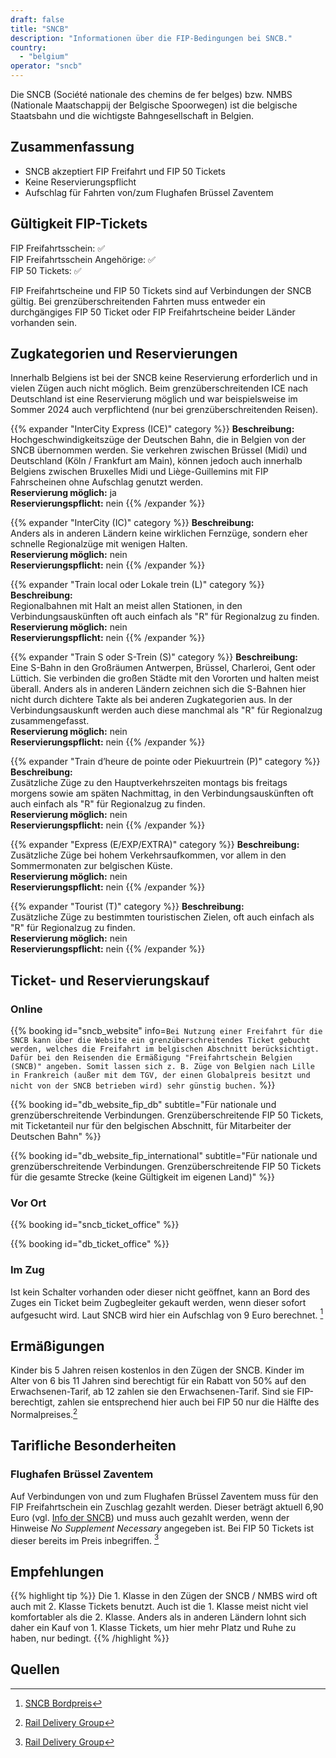 ```yaml
---
draft: false
title: "SNCB"
description: "Informationen über die FIP-Bedingungen bei SNCB."
country:
  - "belgium"
operator: "sncb"
---
```


Die SNCB (Société nationale des chemins de fer belges) bzw. NMBS (Nationale Maatschappij der Belgische Spoorwegen) ist die belgische Staatsbahn und die wichtigste Bahngesellschaft in Belgien.

## Zusammenfassung

- SNCB akzeptiert FIP Freifahrt und FIP 50 Tickets
- Keine Reservierungspflicht
- Aufschlag für Fahrten von/zum Flughafen Brüssel Zaventem

## Gültigkeit FIP-Tickets

FIP Freifahrtsschein: ✅ \
FIP Freifahrtsschein Angehörige: ✅ \
FIP 50 Tickets: ✅

FIP Freifahrtscheine und FIP 50 Tickets sind auf Verbindungen der SNCB gültig. Bei grenzüberschreitenden Fahrten muss entweder ein durchgängiges FIP 50 Ticket oder FIP Freifahrtscheine beider Länder vorhanden sein.

## Zugkategorien und Reservierungen

Innerhalb Belgiens ist bei der SNCB keine Reservierung erforderlich und in vielen Zügen auch nicht möglich. Beim grenzüberschreitenden ICE nach Deutschland ist eine Reservierung möglich und war beispielsweise im Sommer 2024 auch verpflichtend (nur bei grenzüberschreitenden Reisen).

{{% expander "InterCity Express (ICE)" category %}}
**Beschreibung:** \
Hochgeschwindigkeitszüge der Deutschen Bahn, die in Belgien von der SNCB übernommen werden. Sie verkehren zwischen Brüssel (Midi) und Deutschland (Köln / Frankfurt am Main), können jedoch auch innerhalb Belgiens zwischen Bruxelles Midi und Liège-Guillemins mit FIP Fahrscheinen ohne Aufschlag genutzt werden. \
**Reservierung möglich:** ja \
**Reservierungspflicht:** nein
{{% /expander %}}

{{% expander "InterCity (IC)" category %}}
**Beschreibung:** \
Anders als in anderen Ländern keine wirklichen Fernzüge, sondern eher schnelle Regionalzüge mit wenigen Halten. \
**Reservierung möglich:** nein \
**Reservierungspflicht:** nein
{{% /expander %}}

{{% expander "Train local oder Lokale trein (L)" category %}}
**Beschreibung:** \
Regionalbahnen mit Halt an meist allen Stationen, in den Verbindungsauskünften oft auch einfach als "R" für Regionalzug zu finden. \
**Reservierung möglich:** nein \
**Reservierungspflicht:** nein
{{% /expander %}}

{{% expander "Train S oder S-Trein (S)" category %}}
**Beschreibung:** \
Eine S-Bahn in den Großräumen Antwerpen, Brüssel, Charleroi, Gent oder Lüttich. Sie verbinden die großen Städte mit den Vororten und halten meist überall. Anders als in anderen Ländern zeichnen sich die S-Bahnen hier nicht durch dichtere Takte als bei anderen Zugkategorien aus. In der Verbindungsauskunft werden auch diese manchmal als "R" für Regionalzug zusammengefasst. \
**Reservierung möglich:** nein \
**Reservierungspflicht:** nein
{{% /expander %}}

{{% expander "Train d’heure de pointe oder Piekuurtrein (P)" category %}}
**Beschreibung:** \
Zusätzliche Züge zu den Hauptverkehrszeiten montags bis freitags morgens sowie am späten Nachmittag, in den Verbindungsauskünften oft auch einfach als "R" für Regionalzug zu finden. \
**Reservierung möglich:** nein \
**Reservierungspflicht:** nein
{{% /expander %}}

{{% expander "Express (E/EXP/EXTRA)" category %}}
**Beschreibung:** \
Zusätzliche Züge bei hohem Verkehrsaufkommen, vor allem in den Sommermonaten zur belgischen Küste. \
**Reservierung möglich:** nein \
**Reservierungspflicht:** nein
{{% /expander %}}

{{% expander "Tourist (T)" category %}}
**Beschreibung:** \
Zusätzliche Züge zu bestimmten touristischen Zielen, oft auch einfach als "R" für Regionalzug zu finden. \
**Reservierung möglich:** nein \
**Reservierungspflicht:** nein
{{% /expander %}}

## Ticket- und Reservierungskauf

### Online

{{% booking id="sncb_website"
    info=`Bei Nutzung einer Freifahrt für die SNCB kann über die Website ein grenzüberschreitendes Ticket gebucht werden, welches die Freifahrt im belgischen Abschnitt berücksichtigt. Dafür bei den Reisenden die Ermäßigung "Freifahrtschein Belgien (SNCB)" angeben. Somit lassen sich z. B. Züge von Belgien nach Lille in Frankreich (außer mit dem TGV, der einen Globalpreis besitzt und nicht von der SNCB betrieben wird) sehr günstig buchen.`
%}}

{{% booking id="db_website_fip_db"
    subtitle="Für nationale und grenzüberschreitende Verbindungen. Grenzüberschreitende FIP 50 Tickets, mit Ticketanteil nur für den belgischen Abschnitt, für Mitarbeiter der Deutschen Bahn"
%}}

{{% booking id="db_website_fip_international"
    subtitle="Für nationale und grenzüberschreitende Verbindungen. Grenzüberschreitende FIP 50 Tickets für die gesamte Strecke (keine Gültigkeit im eigenen Land)"
%}}

### Vor Ort

{{% booking id="sncb_ticket_office" %}}

{{% booking id="db_ticket_office" %}}

### Im Zug

Ist kein Schalter vorhanden oder dieser nicht geöffnet, kann an Bord des Zuges ein Ticket beim Zugbegleiter gekauft werden, wenn dieser sofort aufgesucht wird. Laut SNCB wird hier ein Aufschlag von 9 Euro berechnet. [^2]

## Ermäßigungen

Kinder bis 5 Jahren reisen kostenlos in den Zügen der SNCB. Kinder im Alter von 6 bis 11 Jahren sind berechtigt für ein Rabatt von 50% auf den Erwachsenen-Tarif, ab 12 zahlen sie den Erwachsenen-Tarif. Sind sie FIP-berechtigt, zahlen sie entsprechend hier auch bei FIP 50 nur die Hälfte des Normalpreises.[^1]

## Tarifliche Besonderheiten

### Flughafen Brüssel Zaventem

Auf Verbindungen von und zum Flughafen Brüssel Zaventem muss für den FIP Freifahrtschein ein Zuschlag gezahlt werden. Dieser beträgt aktuell 6,90 Euro (vgl. [Info der SNCB](https://www.belgiantrain.be/de/tickets-and-railcards/airports/brussels-airport)) und muss auch gezahlt werden, wenn der Hinweise *No Supplement Necessary* angegeben ist. Bei FIP 50 Tickets ist dieser bereits im Preis inbegriffen. [^1]

## Empfehlungen

{{% highlight tip %}}
Die 1. Klasse in den Zügen der SNCB / NMBS wird oft auch mit 2. Klasse Tickets benutzt. Auch ist die 1. Klasse meist nicht viel komfortabler als die 2. Klasse. Anders als in anderen Ländern lohnt sich daher ein Kauf von 1. Klasse Tickets, um hier mehr Platz und Ruhe zu haben, nur bedingt.
{{% /highlight %}}

## Quellen

[^1]: [Rail Delivery Group](https://www.raildeliverygroup.com/rst/europe-and-fip.html)
[^2]: [SNCB Bordpreis](https://www.belgiantrain.be/de/tickets-and-railcards/on-board-fare)
